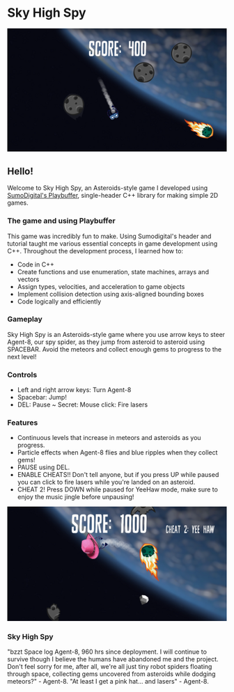 # Sky High Spy

![Screenshot1](https://github.com/AdiPun/Sky-High-Spy/blob/master/SkyHighSC.png)

## Hello!

Welcome to Sky High Spy, an Asteroids-style game I developed using [SumoDigital's Playbuffer](https://github.com/sumo-digital-academy/playbuffer), single-header C++ library for making simple 2D games.

### The game and using Playbuffer

This game was incredibly fun to make. Using Sumodigital's header and tutorial taught me various essential concepts in game development using C++. Throughout the development process, I learned how to:

- Code in C++
- Create functions and use enumeration, state machines, arrays and vectors
- Assign types, velocities, and acceleration to game objects
- Implement collision detection using axis-aligned bounding boxes
- Code logically and efficiently

### Gameplay

Sky High Spy is an Asteroids-style game where you use arrow keys to steer Agent-8, our spy spider, as they jump from asteroid to asteroid using SPACEBAR. Avoid the meteors and collect enough gems to progress to the next level!

 ### Controls

- Left and right arrow keys: Turn Agent-8
- Spacebar: Jump!
- DEL: Pause
~ Secret: Mouse click: Fire lasers

### Features

- Continuous levels that increase in meteors and asteroids as you progress.
- Particle effects when Agent-8 flies and blue ripples when they collect gems!
- PAUSE using DEL.
- ENABLE CHEATS!! Don't tell anyone, but if you press UP while paused you can click to fire lasers while you're landed on an asteroid.
- CHEAT 2! Press DOWN while paused for YeeHaw mode, make sure to enjoy the music jingle before unpausing!

![CheatScreenshot](https://github.com/AdiPun/Sky-High-Spy/blob/master/SkyHigh%20Cheatcode%20sc.png)

### Sky High Spy
"bzzt Space log Agent-8, 960 hrs since deployment. I will continue to survive though I believe the humans have abandoned me and the project. Don't feel sorry for me, after all, we're all just tiny robot spiders floating through space, collecting gems uncovered from asteroids while dodging meteors?" - Agent-8.
"At least I get a pink hat... and lasers" - Agent-8.
